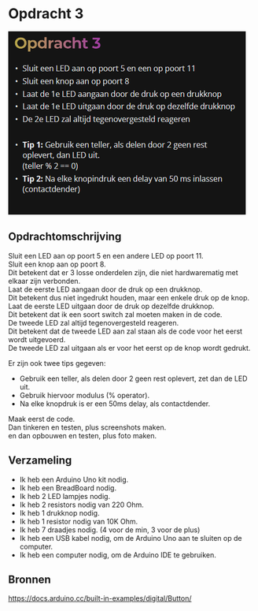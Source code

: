 # Opdracht 3
![img.png](../afbeeldingen/brightspaceopdracht3.png)
## Opdrachtomschrijving
Sluit een LED aan op poort 5 en een andere LED op poort 11.  
Sluit een knop aan op poort 8.  
Dit betekent dat er 3 losse onderdelen zijn, die niet hardwarematig met elkaar zijn verbonden.  
Laat de eerste LED aangaan door de druk op een drukknop.  
Dit betekent dus niet ingedrukt houden, maar een enkele druk op de knop.  
Laat de eerste LED uitgaan door de druk op dezelfde drukknop.  
Dit betekent dat ik een soort switch zal moeten maken in de code.  
De tweede LED zal altijd tegenovergesteld reageren.  
Dit betekent dat de tweede LED aan zal staan als de code voor het eerst wordt uitgevoerd.  
De tweede LED zal uitgaan als er voor het eerst op de knop wordt gedrukt.  

Er zijn ook twee tips gegeven: 
- Gebruik een teller, als delen door 2 geen rest oplevert, zet dan de LED uit.  
- Gebruik hiervoor modulus (% operator).
- Na elke knopdruk is er een 50ms delay, als contactdender.

Maak eerst de code.  
Dan tinkeren en testen, plus screenshots maken.  
en dan opbouwen en testen, plus foto maken.
## Verzameling
- Ik heb een Arduino Uno kit nodig.
- Ik heb een BreadBoard nodig.
- Ik heb 2 LED lampjes nodig.
- Ik heb 2 resistors nodig van 220 Ohm.
- Ik heb 1 drukknop nodig.
- Ik heb 1 resistor nodig van 10K Ohm.
- Ik heb 7 draadjes nodig. (4 voor de min, 3 voor de plus)
- Ik heb een USB kabel nodig, om de Arduino Uno aan te sluiten op de computer.
- Ik heb een computer nodig, om de Arduino IDE te gebruiken.

## Bronnen
https://docs.arduino.cc/built-in-examples/digital/Button/